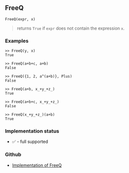 ## FreeQ

```
FreeQ(expr, x)
```

> returns `True` if `expr` does not contain the expression `x`.

### Examples

```
>> FreeQ(y, x)
True

>> FreeQ(a+b+c, a+b)
False

>> FreeQ({1, 2, a^(a+b)}, Plus)
False

>> FreeQ(a+b, x_+y_+z_)
True

>> FreeQ(a+b+c, x_+y_+z_)
False

>> FreeQ(x_+y_+z_)(a+b)
True
```






### Implementation status

* &#x2705; - full supported

### Github

* [Implementation of FreeQ](https://github.com/axkr/symja_android_library/blob/master/symja_android_library/matheclipse-core/src/main/java/org/matheclipse/core/builtin/PredicateQ.java#L548) 
